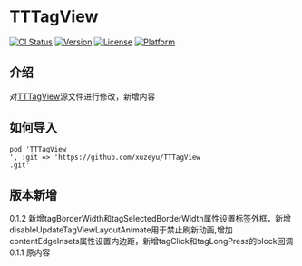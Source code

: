 # TTTagView

[![CI Status](https://img.shields.io/travis/icofans/TTTagView.svg?style=flat)](https://travis-ci.org/icofans/TTTagView)
[![Version](https://img.shields.io/cocoapods/v/TTTagView.svg?style=flat)](https://cocoapods.org/pods/TTTagView)
[![License](https://img.shields.io/cocoapods/l/TTTagView.svg?style=flat)](https://cocoapods.org/pods/TTTagView)
[![Platform](https://img.shields.io/cocoapods/p/TTTagView.svg?style=flat)](https://cocoapods.org/pods/TTTagView)


## 介绍
对[TTTagView](https://github.com/icofans/TTTagView.git)源文件进行修改，新增内容


## 如何导入

```
pod 'TTTagView
', :git => 'https://github.com/xuzeyu/TTTagView
.git'
```

## 版本新增
0.1.2 新增tagBorderWidth和tagSelectedBorderWidth属性设置标签外框，新增disableUpdateTagViewLayoutAnimate用于禁止刷新动画,增加contentEdgeInsets属性设置内边距，新增tagClick和tagLongPress的block回调
0.1.1 原内容
